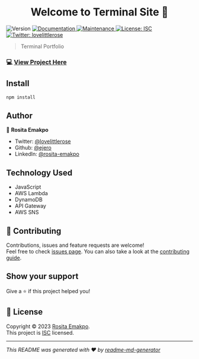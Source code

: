 <h1 align="center">Welcome to Terminal Site 👋</h1>
<p>
  <img alt="Version" src="https://img.shields.io/badge/version-1.0.0-blue.svg?cacheSeconds=2592000" />
  <a href="https://github.com/ejero/terminal-site#readme" target="_blank">
    <img alt="Documentation" src="https://img.shields.io/badge/documentation-yes-brightgreen.svg" />
  </a>
  <a href="https://github.com/ejero/terminal-site/graphs/commit-activity" target="_blank">
    <img alt="Maintenance" src="https://img.shields.io/badge/Maintained%3F-yes-green.svg" />
  </a>
  <a href="https://github.com/ejero/terminal-site/blob/master/LICENSE" target="_blank">
    <img alt="License: ISC" src="https://img.shields.io/github/license/ejero/Terminal Site" />
  </a>
  <a href="https://twitter.com/lovelittlerose" target="_blank">
    <img alt="Twitter: lovelittlerose" src="https://img.shields.io/twitter/follow/lovelittlerose.svg?style=social" />
  </a>
</p>

> Terminal Portfolio

### 💻 [View Project Here](https://www.iamrosita.com/)

## Install

```sh
npm install
```

## Author

👤 **Rosita Emakpo**

- Twitter: [@lovelittlerose](https://twitter.com/lovelittlerose)
- Github: [@ejero](https://github.com/ejero)
- LinkedIn: [@rosita-emakpo](https://linkedin.com/in/rosita-emakpo)

## Technology Used

- JavaScript
- AWS Lambda
- DynamoDB
- API Gateway
- AWS SNS


## 🤝 Contributing

Contributions, issues and feature requests are welcome!<br />Feel free to check [issues page](https://github.com/ejero/terminal-site/issues). You can also take a look at the [contributing guide](https://github.com/ejero/terminal-site/blob/master/CONTRIBUTING.md).

## Show your support

Give a ⭐️ if this project helped you!

## 📝 License

Copyright © 2023 [Rosita Emakpo](https://github.com/ejero).<br />
This project is [ISC](https://github.com/ejero/terminal-site/blob/master/LICENSE) licensed.

***
_This README was generated with ❤️ by [readme-md-generator](https://github.com/kefranabg/readme-md-generator)_
